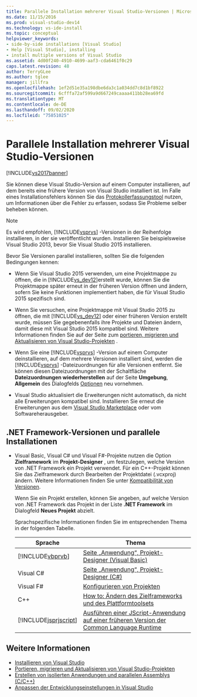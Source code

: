 ```yaml
---
title: Parallele Installation mehrerer Visual Studio-Versionen | Microsoft-Dokumentation
ms.date: 11/15/2016
ms.prod: visual-studio-dev14
ms.technology: vs-ide-install
ms.topic: conceptual
helpviewer_keywords:
- side-by-side installations [Visual Studio]
- Help [Visual Studio], installing
- install multiple versions of Visual Studio
ms.assetid: 4d00f240-4910-4699-aaf3-cda6461f0c29
caps.latest.revision: 48
author: TerryGLee
ms.author: tglee
manager: jillfra
ms.openlocfilehash: 1ef2d51e35a198dbe6da3c1a034dd7c8d1bf8922
ms.sourcegitcommit: 6cfffa72af599a9d667249caaaa411bb28ea69fd
ms.translationtype: MT
ms.contentlocale: de-DE
ms.lasthandoff: 09/02/2020
ms.locfileid: "75851025"
---
```

# <a name="install-visual-studio-versions-side-by-side"></a>Parallele Installation mehrerer Visual Studio-Versionen
[!INCLUDE[vs2017banner](../includes/vs2017banner.md)]

Sie können diese Visual Studio-Version auf einem Computer installieren, auf dem bereits eine frühere Version von Visual Studio installiert ist. Im Falle eines Installationsfehlers können Sie das [Protokollerfassungstool](https://www.microsoft.com/download/details.aspx?id=12493) nutzen, um Informationen über die Fehler zu erfassen, sodass Sie Probleme selber beheben können.

> [!NOTE]
> Es wird empfohlen, [!INCLUDE[vsprvs](../includes/vsprvs-md.md)] -Versionen in der Reihenfolge installieren, in der sie veröffentlicht wurden. Installieren Sie beispielsweise Visual Studio 2013, bevor Sie Visual Studio 2015 installieren.

 Bevor Sie Versionen parallel installieren, sollten Sie die folgenden Bedingungen kennen:

- Wenn Sie Visual Studio 2015 verwenden, um eine Projektmappe zu öffnen, die in [!INCLUDE[vs_dev12](../includes/vs-dev12-md.md)]erstellt wurde, können Sie die Projektmappe später erneut in der früheren Version öffnen und ändern, sofern Sie keine Funktionen implementiert haben, die für Visual Studio 2015 spezifisch sind.

- Wenn Sie versuchen, eine Projektmappe mit Visual Studio 2015 zu öffnen, die mit [!INCLUDE[vs_dev12](../includes/vs-dev12-md.md)] oder einer früheren Version erstellt wurde, müssen Sie gegebenenfalls ihre Projekte und Dateien ändern, damit diese mit Visual Studio 2015 kompatibel sind. Weitere Informationen finden Sie auf der Seite zum [portieren, migrieren und Aktualisieren von Visual Studio-Projekten](/visualstudio/porting/port-migrate-and-upgrade-visual-studio-projects?view=vs-2015) .

- Wenn Sie eine [!INCLUDE[vsprvs](../includes/vsprvs-md.md)] -Version auf einem Computer deinstallieren, auf dem mehrere Versionen installiert sind, werden die [!INCLUDE[vsprvs](../includes/vsprvs-md.md)] -Dateizuordnungen für alle Versionen entfernt. Sie können diesen Dateizuordnungen mit der Schaltfläche **Dateizuordnungen wiederherstellen** auf der Seite **Umgebung**, **Allgemein** des Dialogfelds [Optionen](../ide/reference/general-environment-options-dialog-box.md) neu vornehmen.

- Visual Studio aktualisiert die Erweiterungen nicht automatisch, da nicht alle Erweiterungen kompatibel sind. Installieren Sie erneut die Erweiterungen aus dem [Visual Studio Marketplace](https://visualstudiogallery.msdn.microsoft.com/) oder vom Softwareherausgeber.

## <a name="net-framework-versions-and-side-by-side-installations"></a>.NET Framework-Versionen und parallele Installationen

- Visual Basic, Visual C# und Visual F#-Projekte nutzen die Option **Zielframework** im **Projekt-Designer** , um festzulegen, welche Version von .NET Framework ein Projekt verwendet. Für ein C++-Projekt können Sie das Zielframework durch Bearbeiten der Projektdatei (.vcxproj) ändern. Weitere Informationen finden Sie unter [Kompatibilität von Versionen](https://msdn.microsoft.com/library/2f25e522-456a-48c3-8a53-e5f39275649f).

     Wenn Sie ein Projekt erstellen, können Sie angeben, auf welche Version von .NET Framework das Projekt in der Liste **.NET Framework** im Dialogfeld **Neues Projekt** abzielt.

     Sprachspezifische Informationen finden Sie im entsprechenden Thema in der folgenden Tabelle.

    |Sprache|Thema|
    |--------------|-----------|
    |[!INCLUDE[vbprvb](../includes/vbprvb-md.md)]|[Seite „Anwendung“, Projekt-Designer (Visual Basic)](../ide/reference/application-page-project-designer-visual-basic.md)|
    |Visual C#|[Seite „Anwendung“, Projekt-Designer (C#)](../ide/reference/application-page-project-designer-csharp.md)|
    |Visual F#|[Konfigurieren von Projekten](https://msdn.microsoft.com/library/a1489abb-6294-4f8f-b71f-2cb126393526)|
    |C++|[How to: Ändern des Zielframeworks und des Plattformtoolsets](https://msdn.microsoft.com/library/031b1d54-e6e1-4da7-9868-3e75a87d9ffe)|
    |[!INCLUDE[jsprjscript](../includes/jsprjscript-md.md)]|[Ausführen einer JScript-Anwendung auf einer früheren Version der Common Language Runtime](https://msdn.microsoft.com/bbea51b5-ac03-4e6c-b9a6-f487ef63eda5)|

## <a name="see-also"></a>Weitere Informationen

- [Installieren von Visual Studio](../install/install-visual-studio-2015.md)
- [Portieren, migrieren und Aktualisieren von Visual Studio-Projekten](/visualstudio/porting/port-migrate-and-upgrade-visual-studio-projects?view=vs-2015)
- [Erstellen von isolierten Anwendungen und parallelen Assemblys (C/C++)](https://msdn.microsoft.com/library/9465904e-76f7-48bd-bb3f-c55d8f1699b6)
- [Anpassen der Entwicklungseinstellungen in Visual Studio](https://msdn.microsoft.com/22c4debb-4e31-47a8-8f19-16f328d7dcd3)
